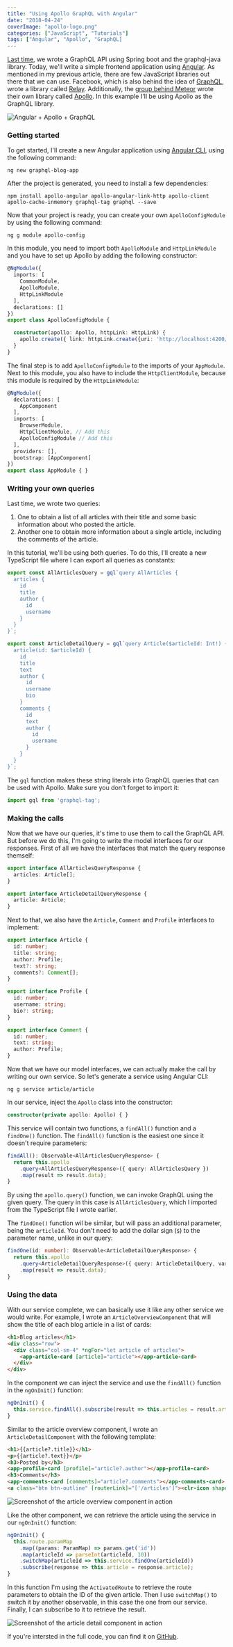 ```yaml
---
title: "Using Apollo GraphQL with Angular"
date: "2018-04-24"
coverImage: "apollo-logo.png"
categories: ["JavaScript", "Tutorials"]
tags: ["Angular", "Apollo", "GraphQL]
---
```


[Last time](https://wordpress.g00glen00b.be/graphql-spring-boot/), we wrote a GraphQL API using Spring boot and the graphql-java library. Today, we'll write a simple frontend application using [Angular](https://angular.io/). As mentioned in my previous article, there are few JavaScript libraries out there that we can use. Facebook, which is also behind the idea of [GraphQL](http://graphql.org/), wrote a library called [Relay](https://facebook.github.io/relay/). Additionally, the [group behind Meteor](https://www.meteor.io/) wrote their own library called [Apollo](https://www.apollographql.com/). In this example I'll be using Apollo as the GraphQL library.

![Angular + Apollo + GraphQL](images/angular-apollo-graphql.png)

### Getting started

To get started, I'll create a new Angular application using [Angular CLI](https://cli.angular.io/), using the following command:

```
ng new graphql-blog-app
```

After the project is generated, you need to install a few dependencies:

```
npm install apollo-angular apollo-angular-link-http apollo-client apollo-cache-inmemory graphql-tag graphql --save
```

Now that your project is ready, you can create your own `ApolloConfigModule` by using the following command:

```
ng g module apollo-config
```

In this module, you need to import both `ApolloModule` and `HttpLinkModule` and you have to set up Apollo by adding the following constructor:

```typescript
@NgModule({
  imports: [
    CommonModule,
    ApolloModule,
    HttpLinkModule
  ],
  declarations: []
})
export class ApolloConfigModule {

  constructor(apollo: Apollo, httpLink: HttpLink) {
    apollo.create({ link: httpLink.create({uri: 'http://localhost:4200/graphql' }), cache: new InMemoryCache() });
  }
}
```

The final step is to add `ApolloConfigModule` to the imports of your `AppModule`. Next to this module, you also have to include the `HttpClientModule`, because this module is required by the `HttpLinkModule`:

```typescript
@NgModule({
  declarations: [
    AppComponent
  ],
  imports: [
    BrowserModule,
    HttpClientModule, // Add this
    ApolloConfigModule // Add this
  ],
  providers: [],
  bootstrap: [AppComponent]
})
export class AppModule { }
```

### Writing your own queries

Last time, we wrote two queries:

1. One to obtain a list of all articles with their title and some basic information about who posted the article.
2. Another one to obtain more information about a single article, including the comments of the article.

In this tutorial, we'll be using both queries. To do this, I'll create a new TypeScript file where I can export all queries as constants:

```typescript
export const AllArticlesQuery = gql`query AllArticles {
  articles {
    id
    title
    author {
      id
      username
    }
  }
}`;

export const ArticleDetailQuery = gql`query Article($articleId: Int!) {
  article(id: $articleId) {
    id
    title
    text
    author {
      id
      username
      bio
    }
    comments {
      id
      text
      author {
        id
        username
      }
    }
  }
}`;
```

The `gql` function makes these string literals into GraphQL queries that can be used with Apollo. Make sure you don't forget to import it:

```typescript
import gql from 'graphql-tag';
```

### Making the calls

Now that we have our queries, it's time to use them to call the GraphQL API. But before we do this, I'm going to write the model interfaces for our responses. First of all we have the interfaces that match the query response themself:

```typescript
export interface AllArticlesQueryResponse {
  articles: Article[];
}

export interface ArticleDetailQueryResponse {
  article: Article;
}
```

Next to that, we also have the `Article`, `Comment` and `Profile` interfaces to implement:

```typescript
export interface Article {
  id: number;
  title: string;
  author: Profile;
  text?: string;
  comments?: Comment[];
}

export interface Profile {
  id: number;
  username: string;
  bio?: string;
}

export interface Comment {
  id: number;
  text: string;
  author: Profile;
}
```

Now that we have our model interfaces, we can actually make the call by writing our own service. So let's generate a service using Angular CLI:

```
ng g service article/article
```

In our service, inject the `Apollo` class into the constructor:

```typescript
constructor(private apollo: Apollo) { }
```

This service will contain two functions, a `findAll()` function and a `findOne()` function. The `findAll()` function is the easiest one since it doesn't require parameters:

```typescript
findAll(): Observable<AllArticlesQueryResponse> {
  return this.apollo
    .query<AllArticlesQueryResponse>({ query: AllArticlesQuery })
    .map(result => result.data);
}
```

By using the `apollo.query()` function, we can invoke GraphQL using the given query. The query in this case is `AllArticlesQuery`, which I imported from the TypeScript file I wrote earlier.

The `findOne()` function wil be similar, but will pass an additional parameter, being the `articleId`. You don't need to add the dollar sign (`$`) to the parameter name, unlike in our query:

```typescript
findOne(id: number): Observable<ArticleDetailQueryResponse> {
  return this.apollo
    .query<ArticleDetailQueryResponse>({ query: ArticleDetailQuery, variables: { articleId: id } })
    .map(result => result.data);
}
```

### Using the data

With our service complete, we can basically use it like any other service we would write. For example, I wrote an `ArticleOverviewComponent` that will show the title of each blog article in a list of cards:

```html
<h1>Blog articles</h1>
<div class="row">
  <div class="col-sm-4" *ngFor="let article of articles">
    <app-article-card [article]="article"></app-article-card>
  </div>
</div>
```

In the component we can inject the service and use the `findAll()` function in the `ngOnInit()` function:

```typescript
ngOnInit() {
  this.service.findAll().subscribe(result => this.articles = result.articles);
}
```

Similar to the article overview component, I wrote an `ArticleDetailComponent` with the following template:

```html
<h1>{{article?.title}}</h1>
<p>{{article?.text}}</p>
<h3>Posted by</h3>
<app-profile-card [profile]="article?.author"></app-profile-card>
<h3>Comments</h3>
<app-comments-card [comments]="article?.comments"></app-comments-card>
<a class="btn btn-outline" [routerLink]="['/articles']"><clr-icon shape="arrow left"></clr-icon> Go back</a>
```

![Screenshot of the article overview component in action](images/Screenshot-2018-02-04-16.27.51.png)

Like the other component, we can retrieve the article using the service in our `ngOnInit()` function:

```typescript
ngOnInit() {
  this.route.paramMap
    .map((params: ParamMap) => params.get('id'))
    .map(articleId => parseInt(articleId, 10))
    .switchMap(articleId => this.service.findOne(articleId))
    .subscribe(response => this.article = response.article);
}
```

In this function I'm using the `ActivatedRoute` to retrieve the route parameters to obtain the ID of the given article. Then I use `switchMap()` to switch it by another observable, in this case the one from our service. Finally, I can subscribe to it to retrieve the result.

![Screenshot of the article detail component in action](images/Screenshot-2018-02-04-16.27.59.png)

If you're intersted in the full code, you can find it on [GitHub](https://github.com/g00glen00b/blog-apollo-graphql-angular-app).
